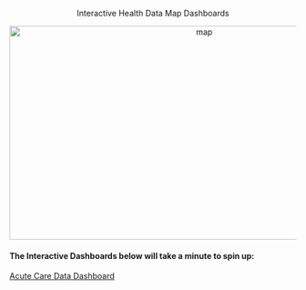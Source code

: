 <p style="text-align:center">Interactive Health Data Map Dashboards</p>

<p align="center">
  <img width="668" height="375" alt="map" src="https://github.com/user-attachments/assets/1603fb35-8773-489a-89b4-30564abfdef3" />
</p>

#### The Interactive Dashboards below will take a minute to spin up:

[Acute Care Data Dashboard](https://health-map.onrender.com/)
